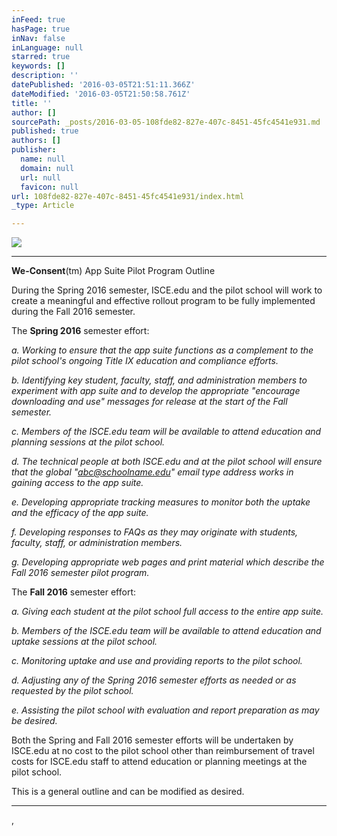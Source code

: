 ```yaml
---
inFeed: true
hasPage: true
inNav: false
inLanguage: null
starred: true
keywords: []
description: ''
datePublished: '2016-03-05T21:51:11.366Z'
dateModified: '2016-03-05T21:50:58.761Z'
title: ''
author: []
sourcePath: _posts/2016-03-05-108fde82-827e-407c-8451-45fc4541e931.md
published: true
authors: []
publisher:
  name: null
  domain: null
  url: null
  favicon: null
url: 108fde82-827e-407c-8451-45fc4541e931/index.html
_type: Article

---
```

![](https://s3-us-west-2.amazonaws.com/the-grid-img/p/ee6655dd1f72783fda234ffedc7431faec051b6f.png)

****

**We-Consent**(tm) App Suite Pilot
Program Outline

During the Spring 2016 semester,
ISCE.edu and the pilot school will work to create a meaningful and effective
rollout program to be fully implemented during the Fall 2016 semester.

The **Spring 2016** semester effort: 

_a. Working to ensure that the app suite
functions as a complement to the pilot school's ongoing Title IX education and
compliance efforts._

_b. Identifying key student, faculty,
staff, and administration members to experiment with app suite and to develop
the appropriate "encourage downloading and use" messages for release at the
start of the Fall semester._

_c. Members of the ISCE.edu team will be
available to attend education and planning sessions at the pilot school._

_d. The technical people at both ISCE.edu
and at the pilot school will ensure that the global "abc@schoolname.edu" email
type address works in gaining access to the app suite._

_e. Developing appropriate tracking
measures to monitor both the uptake and the efficacy of the app suite._

_f. Developing responses to FAQs as they
may originate with students, faculty, staff, or administration members._

_g. Developing appropriate web pages and
print material which describe the Fall 2016 semester pilot program._

The **Fall 2016** semester effort:

_a. Giving each student at the pilot
school full access to the entire app suite._

_b. Members of the ISCE.edu team will be
available to attend education and uptake sessions at the pilot school._

_c. Monitoring uptake and use and
providing reports to the pilot school._

_d. Adjusting any of the Spring 2016 semester
efforts as needed or as requested by the pilot school._

_e. Assisting the pilot school with
evaluation and report preparation as may be desired._

Both the Spring and Fall 2016 semester
efforts will be undertaken by ISCE.edu at no cost to the pilot school other
than reimbursement of travel costs for ISCE.edu staff to attend education or
planning meetings at the pilot school.

This is a general outline and can be
modified as desired.

****
,